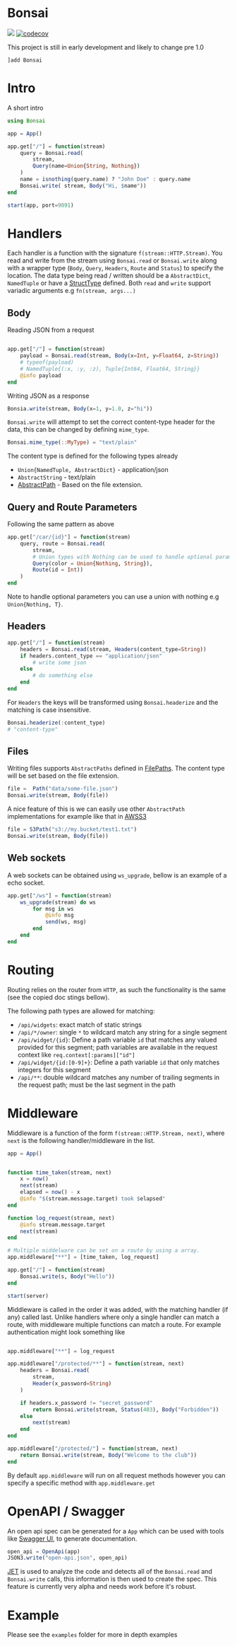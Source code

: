 # Bonsai

[![][action-img]][action-url]
[![codecov](https://codecov.io/gh/onetonfoot/Bonsai.jl/branch/master/graph/badge.svg?token=96CcO21IsK)](https://codecov.io/gh/onetonfoot/Bonsai.jl)

[action-img]: https://github.com/onetonfoot/Bonsai.jl/actions/workflows/ci.yaml/badge.svg
[action-url]: https://github.com/onetonfoot/Bonsai.jl/actions

This project is still in early development and likely to change pre 1.0
```
]add Bonsai
```

# Intro

A short intro

```julia
using Bonsai

app = App()

app.get["/"] = function(stream)
    query = Bonsai.read(
        stream,
        Query(name=Union{String, Nothing})
    )
    name = isnothing(query.name) ? "John Doe" : query.name  
    Bonsai.write( stream, Body("Hi, $name"))
end

start(app, port=9091)
```


# Handlers

Each handler is a function with the signature `f(stream::HTTP.Stream)`.
You read and write from the stream using `Bonsai.read` or `Bonsai.write` along with a wrapper type (`Body`, `Query`, `Headers`, `Route` and `Status`) to specify the location. The data type being read / written should be a `AbstractDict`, `NamedTuple` or have a [StructType](https://juliadata.github.io/StructTypes.jl/stable/) defined. Both `read` and `write` support variadic arguments e.g `fn(stream, args...)`

## Body

Reading JSON from a request

```julia

app.get["/"] = function(stream)
    payload = Bonsai.read(stream, Body(x=Int, y=Float64, z=String))
    # typeof(payload)
    # NamedTuple{(:x, :y, :z), Tuple{Int64, Float64, String}}
    @info payload
end
```

Writing JSON as a response

```julia
Bonsia.write(stream, Body(x=1, y=1.0, z="hi"))
```

`Bonsai.write` will attempt to set the correct content-type header for the data, this can be changed by defining `mime_type`.

```julia
Bonsai.mime_type(::MyType) = "text/plain"
```

The content type is defined for the following types already

* `Union{NamedTuple, AbstractDict}` - application/json
* `AbstractString` - text/plain
* [AbstractPath](https://github.com/rofinn/FilePaths.jl) - Based on the file extension.

## Query and Route Parameters

Following the same pattern as above

```julia
app.get["/car/{id}"] = function(stream)
    query, route = Bonsai.read(
    	stream, 
        # Union types with Nothing can be used to handle optional parameters
        Query(color = Union{Nothing, String}),
        Route(id = Int))
    )
end
```

Note to handle optional parameters you can use a union with nothing e.g `Union{Nothing, T}`. 

## Headers

```julia
app.get["/"] = function(stream)
    headers = Bonsai.read(stream, Headers(content_type=String))
    if headers.content_type == "application/json"
        # write some json
    else
        # do something else
    end
end
```

For `Headers` the keys will be transformed using `Bonsai.headerize` and 
the matching is case insensitive.

```julia
Bonsai.headerize(:content_type)
# "content-type"
```


## Files

Writing files supports `AbstractPaths` defined in [FilePaths](https://github.com/rofinn/FilePaths.jl). The content type will be set based on the file extension.

```julia
file =  Path("data/some-file.json")
Bonsai.write(stream, Body(file))
```

A nice feature of this is we can easily use other `AbstractPath` implementations for example like that in [AWSS3](https://github.com/JuliaCloud/AWSS3.jl)

```julia
file = S3Path("s3://my.bucket/test1.txt") 
Bonsai.write(stream, Body(file))
```

## Web sockets

A web sockets can be obtained using `ws_upgrade`, bellow is an example of a echo socket.

```julia
app.get["/ws"] = function(stream)
    ws_upgrade(stream) do ws
        for msg in ws
            @info msg
            send(ws, msg)
        end
    end
end
```

# Routing

Routing relies on the router from `HTTP`, as such the functionality is the same (see the copied doc stings bellow).

The following path types are allowed for matching:
  * `/api/widgets`: exact match of static strings
  * `/api/*/owner`: single `*` to wildcard match any string for a single segment
  * `/api/widget/{id}`: Define a path variable `id` that matches any valued provided for this segment; path variables are available in the request context like `req.context[:params]["id"]`
  * `/api/widget/{id:[0-9]+}`: Define a path variable `id` that only matches integers for this segment
  * `/api/**`: double wildcard matches any number of trailing segments in the request path; must be the last segment in the path

# Middleware 

Middleware is a function of the form `f(stream::HTTP.Stream, next)`, where `next` is the following handler/middleware in the list. 


```julia
app = App()


function time_taken(stream, next)
    x = now()
    next(stream)
    elapsed = now() - x
    @info "$(stream.message.target) took $elapsed" 
end

function log_request(stream, next)
    @info stream.message.target
    next(stream)
end

# Multiple middelware can be set on a route by using a array.
app.middleware["**"] = [time_taken, log_request]

app.get["/"] = function(stream)
	Bonsai.write(s, Body("Hello"))
end

start(server)
```

Middleware is called in the order it was added, with the matching handler (if any) called last. Unlike  handlers where only a single handler can match a route, with middleware multiple functions can match a route. For example authentication might look something like


```julia

app.middleware["**"] = log_request

app.middleware["/protected/**"] = function(stream, next)
    headers = Bonsai.read(
        stream,
        Header(x_password=String)
    )

    if headers.x_password != "secret_password"
        return Bonsai.write(stream, Status(403), Body("Forbidden"))
    else
        next(stream)
    end
end

app.middleware["/protected/"] = function(stream, next)
    return Bonsai.write(stream, Body("Welcome to the club"))
end

```

By default `app.middleware` will run on all request methods however you can specify a specific method with `app.middleware.get`


# OpenAPI / Swagger

An open api spec can be generated for a `App` which can be used with tools like [Swagger UI](https://swagger.io/tools/swagger-ui/), to generate documentation.

```julia
open_api = OpenApi(app)
JSON3.write("open-api.json", open_api)
```

[JET](https://github.com/aviatesk/JET.jl) is used to analyze the code and detects all of the `Bonsai.read` and `Bonsai.write` calls, this information is then used to create the spec. This feature is currently very alpha and needs work before it's robust.

# Example

Please see the `examples` folder for more in depth examples
